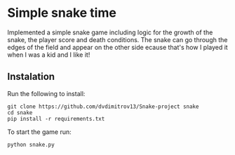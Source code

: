 # Simple snake time
Implemented a simple snake game including logic for the growth of the snake, the player score and death conditions. The snake can go through the edges of the field and appear on the other side ecause that's how I played it when I was a kid and I like it!
## Instalation
Run the following to install:
```
git clone https://github.com/dvdimitrov13/Snake-project snake
cd snake
pip install -r requirements.txt
```
To start the game run:
```
python snake.py
```
